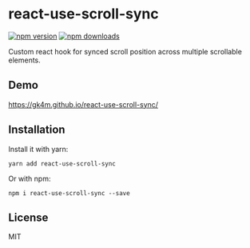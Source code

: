 # react-use-scroll-sync

[![npm version](https://img.shields.io/npm/v/react-use-scroll-sync.svg)](https://www.npmjs.com/package/react-use-scroll-sync)
[![npm downloads](https://img.shields.io/npm/dt/react-use-scroll-sync.svg)](https://www.npmjs.com/package/react-use-scroll-sync)

Custom react hook for synced scroll position across multiple scrollable
elements.

## Demo

https://gk4m.github.io/react-use-scroll-sync/

## Installation

Install it with yarn:

```
yarn add react-use-scroll-sync
```

Or with npm:

```
npm i react-use-scroll-sync --save
```

## License

MIT
